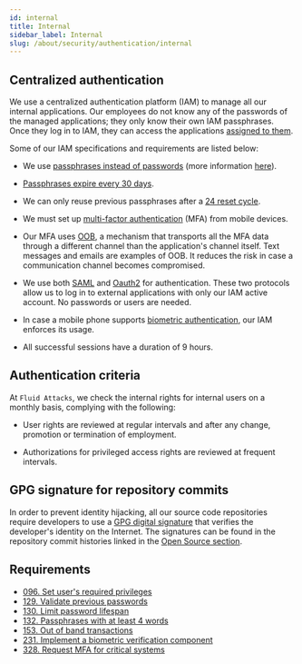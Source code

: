 ```yaml
---
id: internal
title: Internal
sidebar_label: Internal
slug: /about/security/authentication/internal
---
```


## Centralized authentication

We use a centralized authentication platform (IAM)
to manage all our internal applications.
Our employees do not know
any of the passwords
of the managed applications;
they only know their own IAM passphrases.
Once they log in to IAM,
they can access the applications
[assigned to them](/criteria/requirements/096).

Some of our IAM specifications
and requirements are listed below:

- We use
  [passphrases instead of passwords](/criteria/requirements/132)
  (more information [here](https://fluidattacks.com/blog/requiem-password/)).

- [Passphrases expire every 30 days](/criteria/requirements/130).

- We can only reuse previous passphrases
  after a [24 reset cycle](/criteria/requirements/129).

- We must set up
  [multi-factor authentication](/criteria/requirements/328) (MFA)
  from mobile devices.

- Our MFA uses
  [OOB](/criteria/requirements/153),
  a mechanism that transports all the MFA data
  through a different channel
  than the application's channel itself.
  Text messages and emails are examples of OOB.
  It reduces the risk
  in case a communication channel becomes compromised.

- We use both
  [SAML](https://en.wikipedia.org/wiki/Security_Assertion_Markup_Language)
  and [Oauth2](https://oauth.net/2/)
  for authentication.
  These two protocols allow us to log in
  to external applications
  with only our IAM active account.
  No passwords or users are needed.

- In case a mobile phone supports
  [biometric authentication](/criteria/requirements/231),
  our IAM enforces its usage.

- All successful sessions have a duration of 9 hours.

## Authentication criteria

At `Fluid Attacks`,
we check the internal rights for
internal users on a monthly basis,
complying with the following:

- User rights are reviewed
  at regular intervals and
  after any change,
  promotion or termination
  of employment.

- Authorizations for privileged
  access rights are reviewed at
  frequent intervals.

## GPG signature for repository commits

In order to prevent identity hijacking,
all our source code repositories require developers
to use a
[GPG digital signature](https://en.wikipedia.org/wiki/GNU_Privacy_Guard)
that verifies the developer's identity
on the Internet.
The signatures can be found
in the repository commit histories
linked in the
[Open Source section](../transparency/open-source).

## Requirements

- [096. Set user's required privileges](/criteria/requirements/096)
- [129. Validate previous passwords](/criteria/requirements/129)
- [130. Limit password lifespan](/criteria/requirements/130)
- [132. Passphrases with at least 4 words](/criteria/requirements/132)
- [153. Out of band transactions](/criteria/requirements/153)
- [231. Implement a biometric verification component](/criteria/requirements/231)
- [328. Request MFA for critical systems](/criteria/requirements/328)
